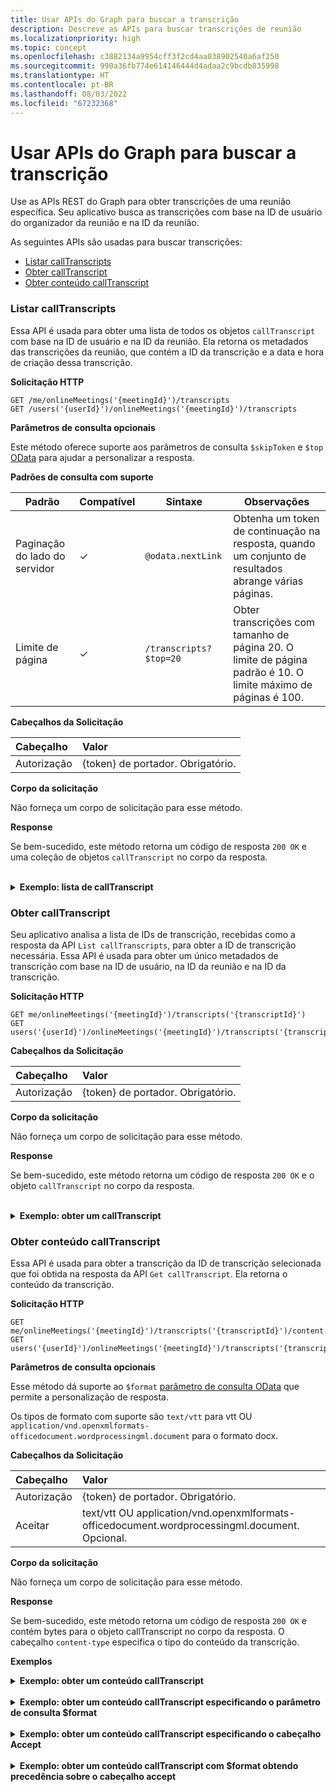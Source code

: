 ```yaml
---
title: Usar APIs do Graph para buscar a transcrição
description: Descreve as APIs para buscar transcrições de reunião
ms.localizationpriority: high
ms.topic: concept
ms.openlocfilehash: c3882134a9954cff3f2cd4aa038902540a6af250
ms.sourcegitcommit: 990a36fb774e614146444d4adaa2c9bcdb835998
ms.translationtype: HT
ms.contentlocale: pt-BR
ms.lasthandoff: 08/03/2022
ms.locfileid: "67232368"
---
```

# <a name="use-graph-apis-to-fetch-transcript"></a>Usar APIs do Graph para buscar a transcrição

Use as APIs REST do Graph para obter transcrições de uma reunião específica. Seu aplicativo busca as transcrições com base na ID de usuário do organizador da reunião e na ID da reunião.

As seguintes APIs são usadas para buscar transcrições:

- [Listar callTranscripts](#list-calltranscripts)
- [Obter callTranscript](#get-calltranscript)
- [Obter conteúdo callTranscript](#get-calltranscript-content)

### <a name="list-calltranscripts"></a>Listar callTranscripts

Essa API é usada para obter uma lista de todos os objetos `callTranscript` com base na ID de usuário e na ID da reunião. Ela retorna os metadados das transcrições da reunião, que contém a ID da transcrição e a data e hora de criação dessa transcrição.

**Solicitação HTTP**

```http
GET /me/onlineMeetings('{meetingId}')/transcripts
GET /users('{userId}')/onlineMeetings('{meetingId}')/transcripts
```

**Parâmetros de consulta opcionais**

Este método oferece suporte aos parâmetros de consulta `$skipToken` e `$top` [OData](/graph/query-parameters) para ajudar a personalizar a resposta.

**Padrões de consulta com suporte**

| Padrão                | Compatível | Sintaxe                                 | Observações |
| ---------------------- | ------- | -------------------------------------- | ----- |
| Paginação do lado do servidor |     ✓     | `@odata.nextLink`                      | Obtenha um token de continuação na resposta, quando um conjunto de resultados abrange várias páginas. |
| Limite de página             |     ✓     | `/transcripts?$top=20` | Obter transcrições com tamanho de página 20. O limite de página padrão é 10. O limite máximo de páginas é 100. |

**Cabeçalhos da Solicitação**

| Cabeçalho       | Valor |
|:---------------|:--------|
| Autorização  | {token} de portador. Obrigatório.  |

**Corpo da solicitação**

Não forneça um corpo de solicitação para esse método.

**Response**

Se bem-sucedido, este método retorna um código de resposta `200 OK` e uma coleção de objetos `callTranscript` no corpo da resposta.

<br>
<details>
<summary><b>Exemplo: lista de callTranscript</b></summary>
<br>
<b>Solicitação</b>
<br>

```http
GET https://graph.microsoft.com/beta/users/ba321e0d-79ee-478d-8e28-85a19507f456/onlineMeetings/MSo1N2Y5ZGFjYy03MWJmLTQ3NDMtYjQxMy01M2EdFGkdRWHJlQ/transcripts
```

<br>
<b>Response</b>
<br>

> [!NOTE]
> O objeto de resposta mostrado aqui pode ser reduzido para facilitar a leitura.

```http
HTTP/1.1 200 OK
Content-Type: application/json

{
    "@odata.context": "https://graph.microsoft.com/beta/$metadata#users('ba321e0d-79ee-478d-8e28-85a19507f456')/onlineMeetings('MSo1N2Y5ZGFjYy03MWJmLTQ3NDMtYjQxMy01M2EdFGkdRWHJlQ')/transcripts",
    "@odata.count": 3,
    "@odata.nextLink": "https://graph.microsoft.com/beta/users('ba321e0d-79ee-478d-8e28-85a19507f456')/onlineMeetings('MSo1N2Y5ZGFjYy03MWJmLTQ3NDMtYjQxMy01M2EdFGkdRWHJlQ')/transcripts?$skiptoken=MSMjMCMjMjAyMS0wOS0xNlQxMzo1OToyNy4xMjEwMzgzWg%3d%3d",
    "value": [
        {
            "id": "MSMjMCMjZDAwYWU3NjUtNmM2Yi00NjQxLTgwMWQtMTkzMmFmMjEzNzdh",
            "createdDateTime": "2021-09-17T06:09:24.8968037Z"
        },
        {
            "id": "MSMjMCMjMzAxNjNhYTctNWRmZi00MjM3LTg5MGQtNWJhYWZjZTZhNWYw",
            "createdDateTime": "2021-09-16T18:58:58.6760692Z"
        },
        {
            "id": "MSMjMCMjNzU3ODc2ZDYtOTcwMi00MDhkLWFkNDItOTE2ZDNmZjkwZGY4",
            "createdDateTime": "2021-09-16T18:56:00.9038309Z"
        }        
    ]
}
```

</details>

### <a name="get-calltranscript"></a>Obter callTranscript

Seu aplicativo analisa a lista de IDs de transcrição, recebidas como a resposta da API `List callTranscripts`, para obter a ID de transcrição necessária. Essa API é usada para obter um único metadados de transcrição com base na ID de usuário, na ID da reunião e na ID da transcrição.

**Solicitação HTTP**

```http
GET me/onlineMeetings('{meetingId}')/transcripts('{transcriptId}')
GET users('{userId}')/onlineMeetings('{meetingId}')/transcripts('{transcriptId}')
```

**Cabeçalhos da Solicitação**

| Cabeçalho       | Valor |
|:---------------|:--------|
| Autorização  | {token} de portador. Obrigatório.  |

**Corpo da solicitação**

Não forneça um corpo de solicitação para esse método.

**Response**

Se bem-sucedido, este método retorna um código de resposta `200 OK` e o objeto `callTranscript` no corpo da resposta.

<br>
<details>
<summary><b>Exemplo: obter um callTranscript</b></summary>
<br>
<b>Solicitação</b>
<br>

```http
GET https://graph.microsoft.com/beta/users/ba321e0d-79ee-478d-8e28-85a19507f456/onlineMeetings/MSo1N2Y5ZGFjYy03MWJmLTQ3NDMtYjQxMy01M2EdFGkdRWHJlQ/transcripts/MSMjMCMjNzU3ODc2ZDYtOTcwMi00MDhkLWFkNDItOTE2ZDNmZjkwZGY4
```

<br>
<b>Response</b>
<br>

> [!NOTE]
> O objeto de resposta mostrado aqui pode ser reduzido para facilitar a leitura.

```http
HTTP/1.1 200 OK
Content-type: application/json

{
    "@odata.context": "https://graph.microsoft.com/beta/$metadata#users('ba321e0d-79ee-478d-8e28-85a19507f456')/onlineMeetings('MSo1N2Y5ZGFjYy03MWJmLTQ3NDMtYjQxMy01M2EdFGkdRWHJlQ')/transcripts/$entity",
    "id": "MSMjMCMjNzU3ODc2ZDYtOTcwMi00MDhkLWFkNDItOTE2ZDNmZjkwZGY4",
    "createdDateTime": "2021-09-17T06:09:24.8968037Z"
}
```

</details>

### <a name="get-calltranscript-content"></a>Obter conteúdo callTranscript

Essa API é usada para obter a transcrição da ID de transcrição selecionada que foi obtida na resposta da API `Get callTranscript`. Ela retorna o conteúdo da transcrição.

**Solicitação HTTP**

```http
GET me/onlineMeetings('{meetingId}')/transcripts('{transcriptId}')/content
GET users('{userId}')/onlineMeetings('{meetingId}')/transcripts('{transcriptId}')/content
```

**Parâmetros de consulta opcionais**

Esse método dá suporte ao `$format` [parâmetro de consulta OData](/graph/query-parameters) que permite a personalização de resposta.

Os tipos de formato com suporte são `text/vtt` para vtt OU `application/vnd.openxmlformats-officedocument.wordprocessingml.document` para o formato docx.

**Cabeçalhos da Solicitação**

| Cabeçalho       | Valor |
|:---------------|:--------|
| Autorização  | {token} de portador. Obrigatório.  |
| Aceitar  | text/vtt OU application/vnd.openxmlformats-officedocument.wordprocessingml.document. Opcional.  |

**Corpo da solicitação**

Não forneça um corpo de solicitação para esse método.

**Response**

Se bem-sucedido, este método retorna um código de resposta `200 OK` e contém bytes para o objeto callTranscript no corpo da resposta. O cabeçalho `content-type` especifica o tipo do conteúdo da transcrição.

**Exemplos**
<br>
<details>
<summary><b>Exemplo: obter um conteúdo callTranscript</b></summary>
<br>
<b>Solicitação</b>
<br>

```http
GET https://graph.microsoft.com/beta/users/ba321e0d-79ee-478d-8e28-85a19507f456/onlineMeetings/MSo1N2Y5ZGFjYy03MWJmLTQ3NDMtYjQxMy01M2EdFGkdRWHJlQ/transcripts/MSMjMCMjNzU3ODc2ZDYtOTcwMi00MDhkLWFkNDItOTE2ZDNmZjkwZGY4/content
```

<br>
<b>Response</b>
<br>

A resposta contém bytes para a transcrição no corpo. O cabeçalho `content-type` especifica o tipo do conteúdo da transcrição.

> [!NOTE]
> O objeto de resposta mostrado aqui pode ser reduzido para facilitar a leitura.

```http
HTTP/1.1 200 OK
Content-type: text/vtt

WEBVTT
    
0:0:0.0 --> 0:0:5.320
<v User Name>This is a transcript test.</v>
```

</details>
<br>
<details>
<summary><b>Exemplo: obter um conteúdo callTranscript especificando o parâmetro de consulta $format</b></summary>
<br>
<b>Solicitação</b>
<br>

```http
GET https://graph.microsoft.com/beta/users/ba321e0d-79ee-478d-8e28-85a19507f456/onlineMeetings/MSo1N2Y5ZGFjYy03MWJmLTQ3NDMtYjQxMy01M2EdFGkdRWHJlQ/transcripts/MSMjMCMjNzU3ODc2ZDYtOTcwMi00MDhkLWFkNDItOTE2ZDNmZjkwZGY4/content?$format=text/vtt
 ```

<br>
<b>Response</b>
<br>

A resposta contém bytes para a transcrição no corpo. O cabeçalho `content-type` especifica o tipo do conteúdo da transcrição.

> [!NOTE]
> O objeto de resposta mostrado aqui pode ser reduzido para facilitar a leitura.

```http
HTTP/1.1 200 OK
Content-type: text/vtt
    
WEBVTT
    
0:0:0.0 --> 0:0:5.320
<v User Name>This is a transcript test.</v>
```

</details>
<br>
<details>
<summary><b>Exemplo: obter um conteúdo callTranscript especificando o cabeçalho Accept</b></summary>
<br>
<b>Solicitação</b>
<br>

```http
GET https://graph.microsoft.com/beta/users/ba321e0d-79ee-478d-8e28-85a19507f456/onlineMeetings/MSo1N2Y5ZGFjYy03MWJmLTQ3NDMtYjQxMy01M2EdFGkdRWHJlQ/transcripts/MSMjMCMjNzU3ODc2ZDYtOTcwMi00MDhkLWFkNDItOTE2ZDNmZjkwZGY4/content
Accept: application/vnd.openxmlformats-officedocument.wordprocessingml.document
```

<br>
<b>Response</b>
<br>

A resposta contém bytes para a transcrição no corpo. O cabeçalho `content-Type` especifica o tipo do conteúdo da transcrição.

> [!NOTE]
> O objeto de resposta mostrado aqui pode ser reduzido para facilitar a leitura.

```http
HTTP/1.1 200 OK
Content-type: application/vnd.openxmlformats-officedocument.wordprocessingml.document
    
0:0:0.0 --> 0:0:5.320
User Name
This is a transcript test.
```

</details>
<br>
<details>
<summary><b>Exemplo: obter um conteúdo callTranscript com $format obtendo precedência sobre o cabeçalho accept</b></summary>
<br>
<b>Solicitação</b>
<br>

```http
GET https://graph.microsoft.com/beta/users/ba321e0d-79ee-478d-8e28-85a19507f456/onlineMeetings/MSo1N2Y5ZGFjYy03MWJmLTQ3NDMtYjQxMy01M2EdFGkdRWHJlQ/transcripts/MSMjMCMjNzU3ODc2ZDYtOTcwMi00MDhkLWFkNDItOTE2ZDNmZjkwZGY4/content?$format=text/vtt
Accept: application/vnd.openxmlformats-officedocument.wordprocessingml.document
```

<br>
<b>Response</b>
<br>

A resposta contém bytes para a transcrição no corpo. O cabeçalho `content-Type` especifica o tipo do conteúdo da transcrição.

> [!NOTE]
> O objeto de resposta mostrado aqui pode ser reduzido para facilitar a leitura.

```http
HTTP/1.1 200 OK
Content-type: text/vtt
    
WEBVTT
   
0:0:0.0 --> 0:0:5.320
<v User Name>This is a transcript test.</v>
```

</details>

